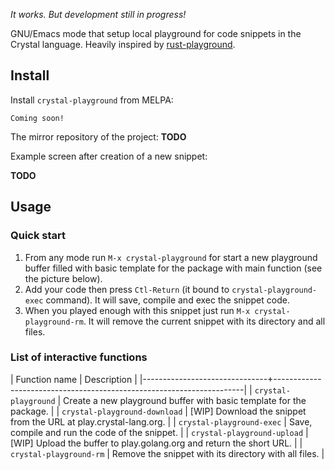 <!-- *- mode:markdown;mode:orgtbl;fill-column:99 -* -->
<!-- # rust-playground [![MELPA Stable](https://stable.melpa.org/packages/rust-playground-badge.svg)](https://stable.melpa.org/#/rust-playground) [![MELPA](https://melpa.org/packages/rust-playground-badge.svg)](https://melpa.org/#/rust-playground) -->

*It works. But development still in progress!*

GNU/Emacs mode that setup local playground for code snippets in the Crystal
language. Heavily inspired by
[rust-playground](https://github.com/grafov/rust-playground).

## Install

Install `crystal-playground` from MELPA:

    Coming soon!

The mirror repository of the project: **TODO**

Example screen after creation of a new snippet:

**TODO**
<!-- ![screenshot](rust-playground-after-start.png) -->

## Usage

### Quick start

1. From any mode run `M-x crystal-playground` for start a new playground buffer filled with basic template for the package with main function (see the picture below).
1. Add your code then press `Ctl-Return` (it bound to `crystal-playground-exec` command). It will save, compile and exec the snippet code.
1. When you played enough with this snippet just run `M-x crystal-playground-rm`. It will remove the current snippet with its directory and all files.

### List of interactive functions

| Function name                 | Description                                                          |
|-------------------------------+----------------------------------------------------------------------|
| `crystal-playground`          | Create a new playground buffer with basic template for the package.  |
| `crystal-playground-download` | [WIP] Download the snippet from the URL at play.crystal-lang.org.    |
| `crystal-playground-exec`     | Save, compile and run the code of the snippet.                       |
| `crystal-playground-upload`   | [WIP] Upload the buffer to play.golang.org and return the short URL. |
| `crystal-playground-rm`       | Remove the snippet with its directory with all files.                |
